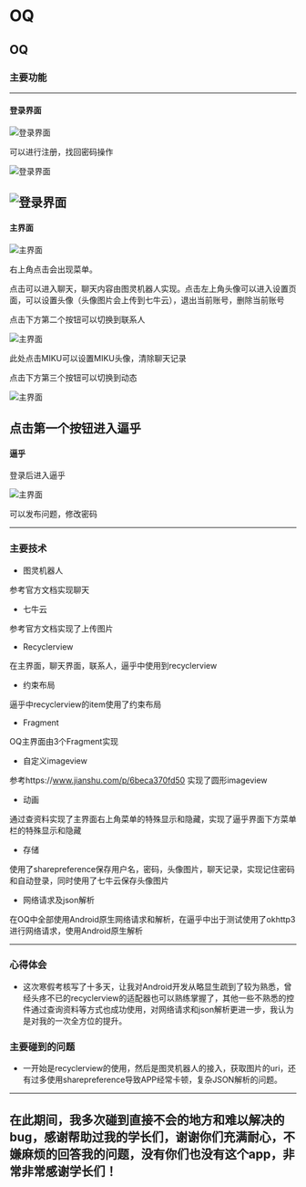 # OQ
## OQ
### 主要功能
---
#### 登录界面
 ![登录界面](http://q59jhs5xi.bkt.clouddn.com/main.jpg)
   
 可以进行注册，找回密码操作
   
 ![登录界面]( http://q59jhs5xi.bkt.clouddn.com/152351.jpg)
   
 ![登录界面](http://q59jhs5xi.bkt.clouddn.com/152434.jpg)
 ---
 #### 主界面
 ![主界面](http://q59jhs5xi.bkt.clouddn.com/152600.jpg)
   
   右上角点击会出现菜单。
     
   点击可以进入聊天，聊天内容由图灵机器人实现。点击左上角头像可以进入设置页面，可以设置头像（头像图片会上传到七牛云），退出当前账号，删除当前账号
     
   点击下方第二个按钮可以切换到联系人
     
 ![主界面](http://q59jhs5xi.bkt.clouddn.com/friends.jpg)
 
 此处点击MIKU可以设置MIKU头像，清除聊天记录
 
 点击下方第三个按钮可以切换到动态
 
 ![主界面](http://q59jhs5xi.bkt.clouddn.com/qzone.jpg)
 
 点击第一个按钮进入逼乎
 ---
 #### 逼乎
 登录后进入逼乎
 
 ![主界面](http://q59jhs5xi.bkt.clouddn.com/bihu.jpg)
 
 可以发布问题，修改密码
 
 
---
### 主要技术
- 图灵机器人

参考官方文档实现聊天
- 七牛云
  
参考官方文档实现了上传图片
- Recyclerview
  
在主界面，聊天界面，联系人，逼乎中使用到recyclerview
- 约束布局

逼乎中recyclerview的item使用了约束布局
- Fragment

OQ主界面由3个Fragment实现

- 自定义imageview

参考https://www.jianshu.com/p/6beca370fd50 实现了圆形imageview
- 动画

通过查资料实现了主界面右上角菜单的特殊显示和隐藏，实现了逼乎界面下方菜单栏的特殊显示和隐藏
- 存储

使用了sharepreference保存用户名，密码，头像图片，聊天记录，实现记住密码和自动登录，同时使用了七牛云保存头像图片
- 网络请求及json解析

在OQ中全部使用Android原生网络请求和解析，在逼乎中出于测试使用了okhttp3进行网络请求，使用Android原生解析

---
### 心得体会
- 这次寒假考核写了十多天，让我对Android开发从略显生疏到了较为熟悉，曾经头疼不已的recyclerview的适配器也可以熟练掌握了，其他一些不熟悉的控件通过查询资料等方式也成功使用，对网络请求和json解析更进一步，我认为是对我的一次全方位的提升。


### 主要碰到的问题
- 一开始是recyclerview的使用，然后是图灵机器人的接入，获取图片的uri，还有过多使用sharepreference导致APP经常卡顿，复杂JSON解析的问题。

---
## 在此期间，我多次碰到直接不会的地方和难以解决的bug，感谢帮助过我的学长们，谢谢你们充满耐心，不嫌麻烦的回答我的问题，没有你们也没有这个app，非常非常感谢学长们！
